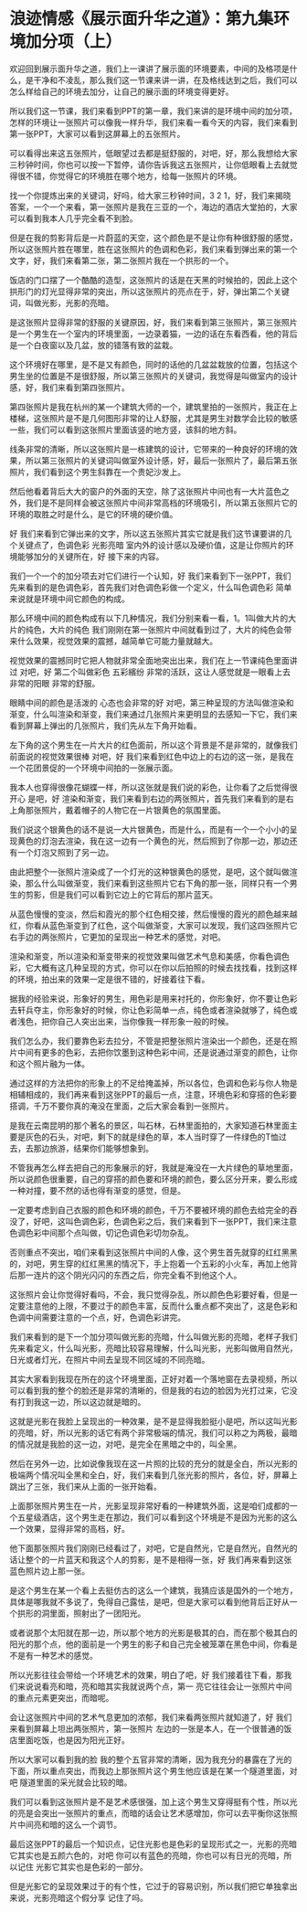# 浪迹情感《展示面升华之道》：第九集环境加分项（上）

欢迎回到展示面升华之道，我们上一课讲了展示面的环境要素，中间的及格项是什么，是干净和不凌乱，那么我们这一节课来讲一讲，在及格线达到之后，我们可以怎么样给自己的环境去加分，让自己的展示面的环境变得更好。

所以我们这一节课，我们来看到PPT的第一章，我们来讲的是环境中间的加分项，怎样的环境让一张照片可以像我一样升华，我们来看一看今天的内容，我们来看到第一张PPT，大家可以看到这屏幕上的五张照片。

可以看得出来这五张照片，低眼望过去都是挺舒服的，对吧，好，那么我想给大家三秒钟时间，你也可以按一下暂停，请你告诉我这五张照片，让你低眼看上去就觉得很不错，你觉得它的环境胜在哪个地方，给每一张照片的环境。

找一个你提炼出来的关键词，好吗，给大家三秒钟时间，3 2 1，好，我们来揭晓答案，一个一个来看，第一张照片是我在三亚的一个，海边的酒店大堂拍的，大家可以看到我本人几乎完全看不到脸。

但是在我的剪影背后是一片蔚蓝的天空，这个颜色是不是让你有种很舒服的感觉，所以这张照片胜在哪里，胜在这张照片的色调和色彩，我们来看到弹出来的第一个文字，好，我们来看第二张，第二张照片我在一个拱形的一个。

饭店的门口摆了一个酷酷的造型，这张照片的话是在天黑的时候拍的，因此上这个拱形门的灯光显得非常的突出，所以这张照片的亮点在于，好，弹出第二个关键词，叫做光影，光影的亮暗。

是这张照片显得非常的舒服的关键原因，好，我们来看到第三张照片，第三张照片是一个男生在一个室内的环境里面，一边录着猫，一边的话在东看西看，他的背后是一个白夜窗以及几盆，放的错落有致的盆栽。

这个环境好在哪里，是不是又有颜色，同时的话他的几盆盆栽放的位置，包括这个男生坐的位置是不是很舒服，所以第三张照片的关键词，我觉得是叫做室内的设计感，好，我们来看到第四张照片。

第四张照片是我在杭州的某一个建筑大师的一个，建筑里拍的一张照片，我正在上楼梯，这张照片是不是几何图形非常的让人舒服，尤其是男生对数学会比较的敏感一些，我们可以看到这张照片里面该竖的地方竖，该斜的地方斜。

线条非常的清晰，所以这张照片是一栋建筑的设计，它带来的一种良好的环境的效果，所以第三张照片的关键词叫做室外设计感，好，最后一张照片了，最后第五张照片，我们看到这个男生斜靠在一个贵妃沙发上。

然后他看着背后大大的窗户的外面的天空，除了这张照片中间也有一大片蓝色之外，我们是不是同样会被这张照片中间非常高档的环境吸引，所以第五张照片它的环境的取胜之时是什么，是它的环境的硬价值。

好 我们来看到它弹出来的文字，所以这五张照片其实它就是我们这节课要讲的几个关键点了，色调色彩 光影亮暗 室内外的设计感以及硬价值，这是让你照片的环境能够加分的关键所在，好 接下来的内容。

我们一个一个的加分项去对它们进行一个认知，好 我们来看到下一张PPT，我们先来看到的是色调色彩，首先我们对色调色彩做一个定义，什么叫色调色彩 简单来说就是环境中间它颜色的构成。

那么环境中间的颜色构成有以下几种情况，我们分别来看一看，1。1叫做大片的大片的纯色，大片的纯色 我们刚刚在第一张照片中间就看到过了，大片的纯色会带来什么效果，视觉效果的震撼，越简单它可能力量就越大。

视觉效果的震撼同时它把人物就非常全面地突出出来，我们在上一节课纯色里面讲过 对吧，好 第二个叫做彩色 五彩繽纷 非常的活跃，这让人感觉就是一眼看上去非常的阳眼 非常的舒服。

眼睛中间的颜色是活泼的 心态也会非常的好 对吧，第三种呈现的方法叫做渲染和渐变，什么叫渲染和渐变，我们来通过几张照片来更明显的去感知一下它，我们来看到屏幕上弹出的几张照片，我们先从左下角开始看。

左下角的这个男生在一片大片的红色面前，所以这个背景是不是非常的，就像我们前面说的视觉效果很棒 对吧，好 我们来看到红色中边上的右边的这一张，是我在一个花团景促的一个环境中间拍的一张展示面。

我本人也穿得很像花蝴蝶一样，所以这张就是我们说的彩色，让你看了之后觉得很开心 是吧，好 渲染和渐变，我们来看到右边的两张照片，首先我们来看到的是右上角那张照片，戴着帽子的人物它在一片银黄色的氛围里面。

我们说这个银黄色的话不是说一大片银黄色，而是什么，而是有一个一个小小的呈现黄色的灯泡去渲染，我在这一边有一个黄色的光，然后照到了你那一边，那边还有一个灯泡又照到了另一边。

由此把整个一张照片渲染成了一个灯光的这种银黄色的感觉，是吧，这个就叫做渲染，那么什么叫做渐变，我们来看到这些照片它右下角的那一张，同样只有一个男生的剪影，但是我们可以看到它边上的它背后的那片蓝天。

从蓝色慢慢的变淡，然后和霞光的那个红色相交接，然后慢慢的霞光的颜色越来越红，你看从蓝色渐变到了红色，这个叫做渐变，大家可以发现，我们这四张照片它右手边的两张照片，它更加的呈现出一种艺术的感觉，对吧。

渲染和渐变，所以渲染和渐变带来的视觉效果叫做艺术气息和美感，你看色调色彩，它大概有这几种呈现的方式，你可以在你以后拍照的时候去找找看，找到这样的环境，拍出来的效果一定是很不错的，好接着往下看。

据我的经验来说，形象好的男生，用色彩是用来衬托的，你形象好，你不要让色彩去轩兵夺主，你形象好的时候，你让色彩简单一点，纯色或者渲染就够了，纯色或者浅色，把你自己人突出出来，当你像我一样形象一般的时候。

我们怎么办，我们要靠色彩去拉分，不管是把整张照片渲染出一个颜色，还是在照片中间有更多的色彩，去把你饮墨到这种色彩中间，还是说通过渐变的颜色，让你和这个照片融为一体。

通过这样的方法把你的形象上的不足给掩盖掉，所以各位，色调和色彩与你人物是相辅相成的，我们再来看到这张PPT的最后一点，注意，环境色彩和穿搭的色彩要搭调，千万不要你真的淹没在里面，之后大家会看到一张照片。

是我在云南昆明的那个著名的景区，叫石林，石林里面拍的，大家知道石林里面主要是灰色的石头，对吧，剩下的就是绿色的草，本人当时穿了一件绿色的T恤过去，去那边旅游，结果你们能够想象到。

不管我再怎么样去把自己的形象展示的好，我就是淹没在一大片绿色的草地里面，所以说颜色很重要，自己的穿搭的颜色要和环境的颜色，要么区分开来，要么形成一种对撞，要不然的话也得有渐变的感觉，但是。

一定要考虑到自己衣服的颜色和环境的颜色，千万不要被环境的颜色去给完全的吞没了，好吧，这叫色调色彩，色调色彩之后，我们来看到下一张PPT，我们来注意色调色彩中间那个点叫做，切记色调色彩切勿杂乱。

否则重点不突出，咱们来看到这张照片中间的人像，这个男生首先就穿的红红黑黑的，对吧，男生穿的红红黑黑的情况下，手上抱着一个五彩的小火车，再加上他背后那一连片的这个阴光闪闪的东西之后，你完全看不到他这个人。

这张照片会让你觉得好看吗，不会，我只觉得杂乱，所以颜色色彩要好看，但是一定要注意他的上限，不要过于的颜色丰富，反而什么重点都不突出了，这是色彩和色调中间需要注意的一个点，好，色调色彩讲完。

我们来看到的是下一个加分项叫做光影的亮暗，什么叫做光影的亮暗，老样子我们先来看定义，什么叫光影，亮暗比较容易理解，什么叫光影，光影叫做用自然光，日光或者灯光，在照片中间去呈现不同区域的不同亮暗。

其实大家看到我现在所在的这个环境里面，正好对着一个落地窗在去录视频，所以可以看到我的整个的脸还是非常的清晰的，但是我的右边的脸因为光打过来，它没有打到我这一边，所以这边就是暗的。

这就是光影在我脸上呈现出的一种效果，是不是显得我脸挺小是吧，所以这叫光影的亮暗，好，所以光影的话它有两个非常极端的情况，我们可以称之为两极，最暗的情况就是我脸的这一边，对吧，是完全在黑暗之中的，叫全黑。

然后在另外一边，比如说像我现在这一片照的比较的充分的就是全白，所以光影的极端两个情况叫全黑和全白，好，我们来看到几张光影的照片，各位，好，屏幕上跳出了三张，我们来从上面的一张开始看。

上面那张照片男生在一片，光影呈现非常好看的一种建筑外面，这是咱们成都的一个五星级酒店，这个男生走在那边，我们可以看到这个环境是不是因为光影的这么一个效果，显得非常的高档，好。

他下面那张照片我们刚刚已经看过了，对吧，它是自然光，它是自然光，自然光的话让整个的一片蓝天和我这个人的剪影，是不是相得一张，好 我们再来看到这张蓝色照片边上那一张。

是这个男生在某一个看上去挺仿古的这么一个建筑，我猜应该是国外的一个地方，具体是哪我就不多说了，免得自己露怯，是吧，但是大家可以看到他背后正好从一个拱形的洞里面，照射出了一团阳光。

或者说那个太阳就在那一边，所以那个地方的光影是极其的白，而在那个极其白的阳光的那个点，他的面前是一个男生的影子和自己完全被笼罩在黑色中间，你看是不是有一种艺术的感觉。

所以光影往往会带给一个环境艺术的效果，明白了吧，好 我们接着往下看，那我们来说说看亮和暗，亮和暗其实我就说两个点，第一 亮它往往会让一张照片中间的重点元素更突出，而暗呢。

会让这张照片中间的艺术气息更加的浓郁，我们来看两张照片就知道了，好 我们来看到屏幕上坦出两张照片，第一张照片 左边的一张是本人，在一个很普通的饭店里面吃饭，也是因为阳光正好。

所以大家可以看到我的脸 我的整个五官非常的清晰，因为我充分的暴露在了光的下面，所以重点突出，而我边上那张照片这个男生他应该是在某一个隧道里面，对吧 隧道里面的采光就会比较的暗。

我们可以看到这张照片是不是艺术感很强，加上这个男生又穿得挺有个性，所以光的亮是会突出一张照片的重点，而暗的话会让艺术感增加，你可以去平衡你这张照片中间亮和暗的这么一个调节。

最后这张PPT的最后一个知识点，记住光影也是色彩的呈现形式之一，光影的亮暗它其实也是五颜六色的，对吧 你可以有蓝色的亮暗，你也可以有日光的亮暗，所以记住 光影它其实也是色彩的一部分。

但是光影它的呈现效果过于的有个性，它过于的容易识别，所以我们把它单独拿出来说，光影亮暗这个假分享 记住了吗。